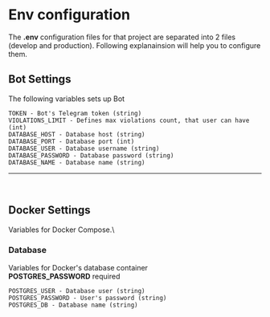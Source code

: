 # Env configuration
The **.env** configuration files for that project are separated into 2 files (develop and production). Following explanainsion will help you to configure them.

## Bot Settings
The following variables sets up Bot
```
TOKEN - Bot's Telegram token (string)
VIOLATIONS_LIMIT - Defines max violations count, that user can have (int)
DATABASE_HOST - Database host (string)
DATABASE_PORT - Database port (int)
DATABASE_USER - Database username (string)
DATABASE_PASSWORD - Database password (string)
DATABASE_NAME - Database name (string)
```
---
<br>

## Docker Settings
Variables for Docker Compose.\

### Database
Variables for Docker's database container \
**POSTGRES_PASSWORD** required
```
POSTGRES_USER - Database user (string)
POSTGRES_PASSWORD - User's password (string)
POSTGRES_DB - Database name (string)
```
